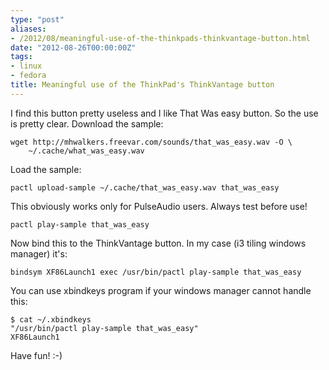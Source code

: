 ```yaml
---
type: "post"
aliases:
- /2012/08/meaningful-use-of-the-thinkpads-thinkvantage-button.html
date: "2012-08-26T00:00:00Z"
tags:
- linux
- fedora
title: Meaningful use of the ThinkPad's ThinkVantage button
---
```


I find this button pretty useless and I like That Was easy button. So the use
is pretty clear. Download the sample:

    wget http://mhwalkers.freevar.com/sounds/that_was_easy.wav -O \
        ~/.cache/what_was_easy.wav

Load the sample:

    pactl upload-sample ~/.cache/that_was_easy.wav that_was_easy

This obviously works only for PulseAudio users. Always test before use!

    pactl play-sample that_was_easy

Now bind this to the ThinkVantage button. In my case (i3 tiling windows
manager) it's:

    bindsym XF86Launch1 exec /usr/bin/pactl play-sample that_was_easy

You can use xbindkeys program if your windows manager cannot handle this:

    $ cat ~/.xbindkeys
    "/usr/bin/pactl play-sample that_was_easy"
    XF86Launch1 

Have fun! :-)

